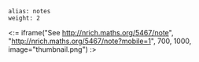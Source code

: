 ````
alias: notes
weight: 2
````

<:= iframe("See http://nrich.maths.org/5467/note", "http://nrich.maths.org/5467/note?mobile=1", 700, 1000, image="thumbnail.png") :>